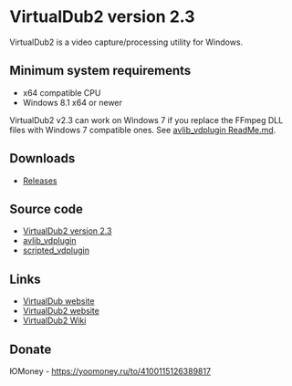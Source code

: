 ﻿# VirtualDub2 version 2.3

VirtualDub2 is a video capture/processing utility for Windows.

## Minimum system requirements

* x64 compatible CPU
* Windows 8.1 x64 or newer

VirtualDub2 v2.3 can work on Windows 7 if you replace the FFmpeg DLL files with Windows 7 compatible ones.
See [avlib_vdplugin ReadMe.md](https://github.com/v0lt/avlib_vdplugin/blob/master/Readme.md).

## Downloads

* [Releases](https://github.com/v0lt/VirtualDub2/releases)

## Source code

* [VirtualDub2 version 2.3](https://github.com/v0lt/VirtualDub2)
* [avlib_vdplugin         ](https://github.com/v0lt/avlib_vdplugin)
* [scripted_vdplugin      ](https://github.com/v0lt/scripted_vdplugin)

## Links

* [VirtualDub website ](https://www.virtualdub.org/)
* [VirtualDub2 website](http://virtualdub2.com/)
* [VirtualDub2 Wiki   ](https://sourceforge.net/p/vdfiltermod/wiki/Home/)

## Donate

ЮMoney - https://yoomoney.ru/to/4100115126389817
